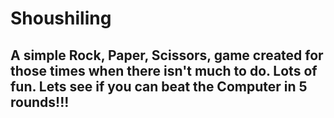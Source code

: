 # Shoushiling
## A simple Rock, Paper, Scissors, game created for those times when there isn't much to do. Lots of fun. Lets see if you can beat the Computer in 5 rounds!!!
